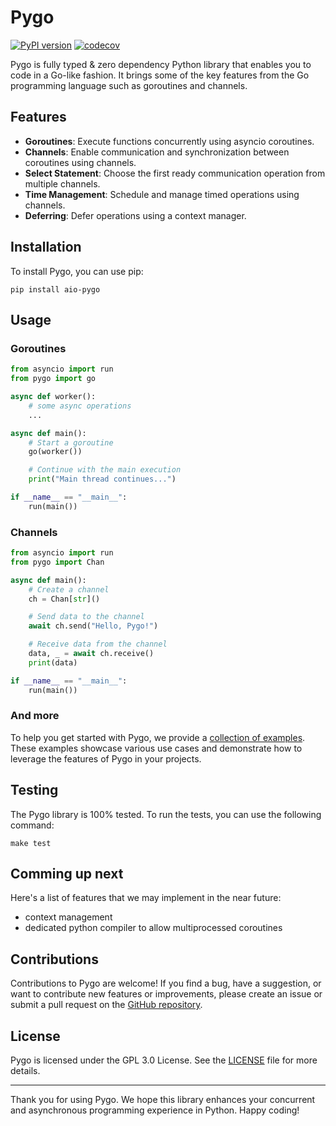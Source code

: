 # Pygo

[![PyPI version](https://badge.fury.io/py/aio-pygo.svg)](https://badge.fury.io/py/aio-pygo) [![codecov](https://codecov.io/gh/GaelLnz/pygo/branch/main/graph/badge.svg?token=PPVXA3VIQB)](https://codecov.io/gh/GaelLnz/pygo)

Pygo is fully typed & zero dependency Python library that enables you to code in a Go-like fashion. It brings some of the key features from the Go programming language such as goroutines and channels.

## Features

- **Goroutines**: Execute functions concurrently using asyncio coroutines.
- **Channels**: Enable communication and synchronization between coroutines using channels.
- **Select Statement**: Choose the first ready communication operation from multiple channels.
- **Time Management**: Schedule and manage timed operations using channels.
- **Deferring**: Defer operations using a context manager.

## Installation

To install Pygo, you can use pip:

```shell
pip install aio-pygo
```

## Usage

### Goroutines

```python
from asyncio import run
from pygo import go

async def worker():
    # some async operations
    ...

async def main():
    # Start a goroutine
    go(worker())

    # Continue with the main execution
    print("Main thread continues...")

if __name__ == "__main__":
    run(main())
```

### Channels

```python
from asyncio import run
from pygo import Chan

async def main():
    # Create a channel
    ch = Chan[str]()

    # Send data to the channel
    await ch.send("Hello, Pygo!")

    # Receive data from the channel
    data, _ = await ch.receive()
    print(data)

if __name__ == "__main__":
    run(main())
```

### And more

To help you get started with Pygo, we provide a [collection of examples](https://github.com/GaelLnz/pygo/examples). These examples showcase various use cases and demonstrate how to leverage the features of Pygo in your projects.

## Testing

The Pygo library is 100% tested. To run the tests, you can use the following command:

```shell
make test
```

## Comming up next

Here's a list of features that we may implement in the near future:

* context management
* dedicated python compiler to allow multiprocessed coroutines

## Contributions

Contributions to Pygo are welcome! If you find a bug, have a suggestion, or want to contribute new features or improvements, please create an issue or submit a pull request on the [GitHub repository](https://github.com/GaelLnz/pygo).

## License

Pygo is licensed under the GPL 3.0 License. See the [LICENSE](LICENSE) file for more details.

---

Thank you for using Pygo. We hope this library enhances your concurrent and asynchronous programming experience in Python. Happy coding!
